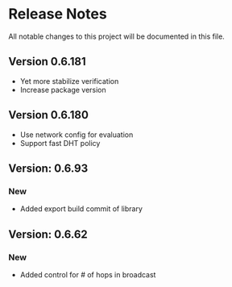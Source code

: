 # Release Notes

All notable changes to this project will be documented in this file.

## Version 0.6.181

- Yet more stabilize verification
- Increase package version

## Version 0.6.180

- Use network config for evaluation
- Support fast DHT policy

## Version: 0.6.93

### New

- Added export build commit of library

## Version: 0.6.62

### New

- Added control for # of hops in broadcast